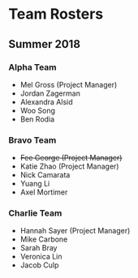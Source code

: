 # Team Rosters

## Summer 2018

### Alpha Team

- Mel Gross (Project Manager)
- Jordan Zagerman
- Alexandra Alsid
- Woo Song
- Ben Rodia

### Bravo Team

- ~~Fee George (Project Manager)~~
- Katie Zhao (Project Manager)
- Nick Camarata
- Yuang Li
- Axel Mortimer

### Charlie Team

- Hannah Sayer (Project Manager)
- Mike Carbone
- Sarah Bray
- Veronica Lin
- Jacob Culp
